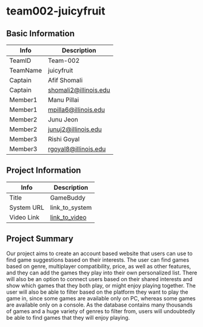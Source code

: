 # team002-juicyfruit

## Basic Information

|   Info      |        Description     |
| ----------- | ---------------------- |
| TeamID      |        Team-002        |
| TeamName    |        juicyfruit      |
| Captain     |       Afif Shomali     |
| Captain     |  shomali2@illinois.edu |
| Member1     |       Manu Pillai      |
| Member1     |  mpilla6@illinois.edu  |
| Member2     |       Junu Jeon        |
| Member2     |  junuj2@illinois.edu   |
| Member3     |  Rishi Goyal                      |
| Member3     |            rgoyal8@illinois.edu            |

## Project Information

|   Info      |        Description     |
| ----------- | ---------------------- |
|  Title      |       GameBuddy     |
| System URL  |      link_to_system    |
| Video Link  |      [link_to_video](https://mediaspace.illinois.edu/media/t/1_vawmkql1)     |

## Project Summary

Our project aims to create an account based website that users can use to find game suggestions based on their interests. The user can find games based on genre, multiplayer compatibility, price, as well as other features, and they can add the games they play into their own personalized list. There will also be an option to connect users based on their shared interests and show which games that they both play, or might enjoy playing together. The user will also be able to filter based on the platform they want to play the game in, since some games are available only on PC, whereas some games are available only on a console. As the database contains many thousands of games and a huge variety of genres to filter from, users will undoubtedly be able to find games that they will enjoy playing. 

